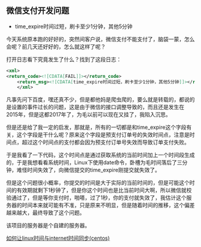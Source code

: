 ## 微信支付开发问题

- time_expire时间过短，刷卡至少1分钟，其他5分钟

今天系统原本跑的好好的，突然间客户说，微信支付不能支付了，脑袋一蒙，怎么会呢？前几天还好好的，怎么就这样了呢？

打开日志看下究竟发生了什么？找到了这段日志：

````xml
<xml>
<return_code><![CDATA[FAIL]]></return_code>
    <return_msg><![CDATA[time_expire时间过短，刷卡至少1分钟，其他5分钟]]></return_msg>
    </xml>
````

凡事先问下百度，嘿还真不少，但是都他妈是爬虫爬的，要么就是转载的，都说的是设置的事件过长的问题，这是由于微信的接口调整导致的，而且还是发生在2015年，但是这都2017年了，为毛以前可以现在又挂了，我陷入沉思。

但是还是给了我一定的启发，那就是，所有的一切都是和time_expire这个字段有关，这个字段是干什么呢？原来这个字段是预支付订单号的失效时间点，注意是时间点，超过这个时间点的支付都会因为预支付订单号失效而导致订单支付失败。

于是我看了一下代码，这个时间点是通过获取系统的当前时间加上一个时间段生成的，于是我想看看系统时间，Linux下使用date命令，卧槽为毛时间落后了三分钟，难怪时间失效了，向微信提交的time_expire刚提交就失效了。

但是这个问题很小概率，你提交的时间是大于实际的当前时间的，但是可能这个时间的有效期就剩下1秒钟了，但是你这个时间也是比当前时间大啊，所以微信就校验通过了，但是等你支付时，啪嗒，过了1秒，你的支付就失效了，我估计这个服务器的时间本来就可能有不准，只是原来不明显，但是随着时间的推移，这个偏差越来越大，最终导致了这个问题。

该项目的服务器是个自建的服务器。

[如何让linux时间与internet时间同步(centos)](http://www.cnblogs.com/itxiongwei/p/5556558.html)